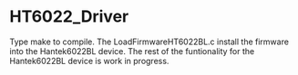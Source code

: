 HT6022_Driver
=============

Type make to compile. The LoadFirmwareHT6022BL.c install the firmware into the Hantek6022BL device.
The rest of the funtionality for the Hantek6022BL device is work in progress.
